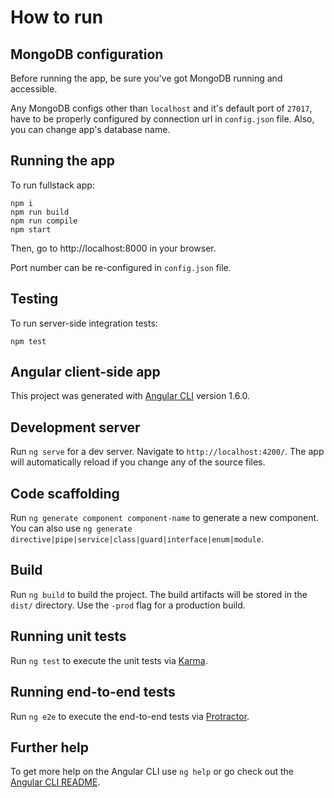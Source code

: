 # How to run

## MongoDB configuration

Before running the app, be sure you've got MongoDB running and accessible.

Any MongoDB configs other than ```localhost``` and it's default port of ```27017```, have to be properly configured by connection url in ```config.json``` file. Also, you can change app's database name.

## Running the app

To run fullstack app:
```
npm i
npm run build
npm run compile
npm start
```

Then, go to http://localhost:8000 in your browser.

Port number can be re-configured in ```config.json``` file.

## Testing

To run server-side integration tests:
```
npm test
```

## Angular client-side app

This project was generated with [Angular CLI](https://github.com/angular/angular-cli) version 1.6.0.

## Development server

Run `ng serve` for a dev server. Navigate to `http://localhost:4200/`. The app will automatically reload if you change any of the source files.

## Code scaffolding

Run `ng generate component component-name` to generate a new component. You can also use `ng generate directive|pipe|service|class|guard|interface|enum|module`.

## Build

Run `ng build` to build the project. The build artifacts will be stored in the `dist/` directory. Use the `-prod` flag for a production build.

## Running unit tests

Run `ng test` to execute the unit tests via [Karma](https://karma-runner.github.io).

## Running end-to-end tests

Run `ng e2e` to execute the end-to-end tests via [Protractor](http://www.protractortest.org/).

## Further help

To get more help on the Angular CLI use `ng help` or go check out the [Angular CLI README](https://github.com/angular/angular-cli/blob/master/README.md).
